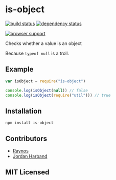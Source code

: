 # is-object

[![build status][1]][2] [![dependency status][3]][4]

[![browser support][5]][6]

Checks whether a value is an object

Because `typeof null` is a troll.

## Example

```js
var isObject = require("is-object")

console.log(isObject(null)) // false
console.log(isObject(require("util"))) // true
```

## Installation

`npm install is-object`

## Contributors

 - [Raynos][7]
 - [Jordan Harband][8]

## MIT Licensed

  [1]: https://secure.travis-ci.org/ljharb/is-object.png
  [2]: http://travis-ci.org/ljharb/is-object
  [3]: http://david-dm.org/ljharb/is-object/status.png
  [4]: http://david-dm.org/ljharb/is-object
  [5]: http://ci.testling.com/ljharb/is-object.png
  [6]: http://ci.testling.com/ljharb/is-object
  [7]: https://github.com/Raynos
  [8]: https://github.com/ljharb

